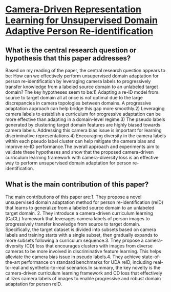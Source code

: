 # [Camera-Driven Representation Learning for Unsupervised Domain Adaptive   Person Re-identification](https://arxiv.org/abs/2308.11901)

## What is the central research question or hypothesis that this paper addresses?

Based on my reading of the paper, the central research question appears to be: How can we effectively perform unsupervised domain adaptation for person re-identification by leveraging camera labels to progressively transfer knowledge from a labeled source domain to an unlabeled target domain? The key hypotheses seem to be:1) Adapting a re-ID model from source to target domain all at once is not optimal due to the large discrepancies in camera topologies between domains. A progressive adaptation approach can help bridge this gap more smoothly.2) Leveraging camera labels to establish a curriculum for progressive adaptation can be more effective than adapting in a domain-level regime.3) The pseudo labels generated by clustering target domain features are highly biased towards camera labels. Addressing this camera bias issue is important for learning discriminative representations.4) Encouraging diversity in the camera labels within each pseudo label cluster can help mitigate the camera bias and improve re-ID performance.The overall approach and experiments aim to validate these hypotheses and show that the proposed camera-driven curriculum learning framework with camera-diversity loss is an effective way to perform unsupervised domain adaptation for person re-identification.


## What is the main contribution of this paper?

The main contributions of this paper are:1. They propose a novel unsupervised domain adaptation method for person re-identification (reID) that learns to generalize from a labeled source domain to an unlabeled target domain. 2. They introduce a camera-driven curriculum learning (CaCL) framework that leverages camera labels of person images to progressively transfer knowledge from source to target domain. Specifically, the target dataset is divided into subsets based on camera labels and training starts with a single subset, then gradually expands to more subsets following a curriculum sequence.3. They propose a camera-diversity (CD) loss that encourages clusters with images from diverse cameras to be more involved in discriminative feature learning. This helps alleviate the camera bias issue in pseudo labels.4. They achieve state-of-the-art performance on standard benchmarks for UDA reID, including real-to-real and synthetic-to-real scenarios.In summary, the key novelty is the camera-driven curriculum learning framework and CD loss that effectively utilizes camera labels of images to enable progressive and robust domain adaptation for person reID.
